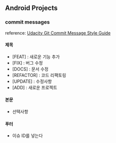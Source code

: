## Android Projects

### commit messages
reference: [Udacity Git Commit Message Style Guide](https://udacity.github.io/git-styleguide/)


#### 제목
- [FEAT] : 새로운 기능 추가
- [FIX] : 버그 수정
- [DOCS] : 문서 수정
- [REFACTOR] : 코드 리팩토링
- [UPDATE] : 수정사항
- [ADD] : 새로운 프로젝트 

#### 본문
- 선택사항

#### 푸터
- 이슈 ID를 넣는다
